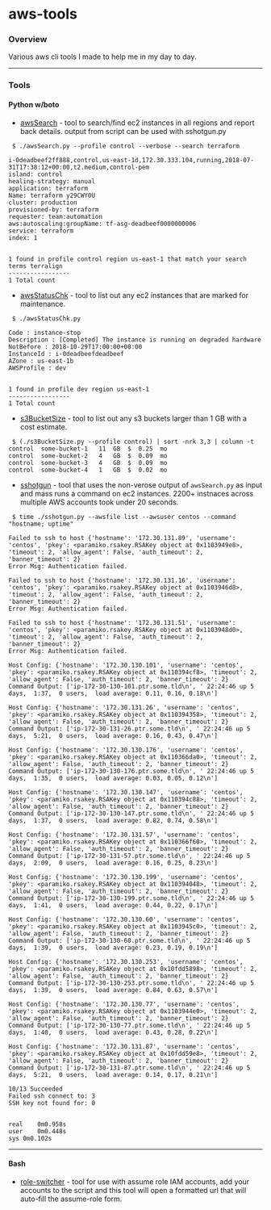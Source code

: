 # aws-tools

### Overview

Various aws cli tools I made to help me in my day to day.

---

### Tools

#### Python w/boto

* [awsSearch](./awsSearch) - tool to search/find ec2 instances in all regions and report back details. output from script can be used with sshotgun.py
```
 $ ./awsSearch.py --profile control --verbose --search terraform

i-0deadbeef2ff888,control,us-east-1d,172.30.333.104,running,2018-07-31T17:38:12+00:00,t2.medium,control-pem
island: control
healing-strategy: manual
application: terraform
Name: terraform y29CWY0U
cluster: production
provisioned-by: terraform
requester: team:automation
aws:autoscaling:groupName: tf-asg-deadbeef0000000006
service: terraform
index: 1


1 found in profile control region us-east-1 that match your search terms terralign
-----------------
1 Total count
```

* [awsStatusChk](./awsStatusChk) - tool to list out any ec2 instances that are marked for maintenance.
```
 $ ./awsStatusChk.py

Code : instance-stop
Description : [Completed] The instance is running on degraded hardware
NotBefore : 2018-10-29T17:00:00+00:00
InstanceId : i-0deadbeefdeadbeef
AZone : us-east-1b
AWSProfile : dev


1 found in profile dev region us-east-1
-----------------
1 Total count
```

* [s3BucketSize](./s3BucketSize) - tool to list out any s3 buckets larger than 1 GB with a cost estimate.
```
 $ (./s3BucketSize.py --profile control) | sort -nrk 3,3 | column -t
control  some-bucket-1   11  GB  $  0.25  mo
control  some-bucket-2   4   GB  $  0.09  mo
control  some-bucket-3   4   GB  $  0.09  mo
control  some-bucket-4   1   GB  $  0.02  mo
```

* [sshotgun](./sshotgun) - tool that uses the non-verose output of `awsSearch.py` as input and mass runs a command on ec2 instances. 2200+ instnaces across multiple AWS accounts took under 20 seconds.
```
 $ time ./sshotgun.py --awsfile list --awsuser centos --command "hostname; uptime"

Failed to ssh to host {'hostname': '172.30.131.89', 'username': 'centos', 'pkey': <paramiko.rsakey.RSAKey object at 0x1103949e8>, 'timeout': 2, 'allow_agent': False, 'auth_timeout': 2, 'banner_timeout': 2}
Error Msg: Authentication failed.

Failed to ssh to host {'hostname': '172.30.131.16', 'username': 'centos', 'pkey': <paramiko.rsakey.RSAKey object at 0x1103946d8>, 'timeout': 2, 'allow_agent': False, 'auth_timeout': 2, 'banner_timeout': 2}
Error Msg: Authentication failed.

Failed to ssh to host {'hostname': '172.30.131.51', 'username': 'centos', 'pkey': <paramiko.rsakey.RSAKey object at 0x1103948d0>, 'timeout': 2, 'allow_agent': False, 'auth_timeout': 2, 'banner_timeout': 2}
Error Msg: Authentication failed.

Host Config: {'hostname': '172.30.130.101', 'username': 'centos', 'pkey': <paramiko.rsakey.RSAKey object at 0x110394cf8>, 'timeout': 2, 'allow_agent': False, 'auth_timeout': 2, 'banner_timeout': 2}
Command Output: ['ip-172-30-130-101.ptr.some.tld\n', ' 22:24:46 up 5 days,  1:37,  0 users,  load average: 0.11, 0.16, 0.18\n']

Host Config: {'hostname': '172.30.131.26', 'username': 'centos', 'pkey': <paramiko.rsakey.RSAKey object at 0x110394358>, 'timeout': 2, 'allow_agent': False, 'auth_timeout': 2, 'banner_timeout': 2}
Command Output: ['ip-172-30-131-26.ptr.some.tld\n', ' 22:24:46 up 5 days,  5:21,  0 users,  load average: 0.16, 0.43, 0.47\n']

Host Config: {'hostname': '172.30.130.176', 'username': 'centos', 'pkey': <paramiko.rsakey.RSAKey object at 0x110366da0>, 'timeout': 2, 'allow_agent': False, 'auth_timeout': 2, 'banner_timeout': 2}
Command Output: ['ip-172-30-130-176.ptr.some.tld\n', ' 22:24:46 up 5 days,  1:35,  0 users,  load average: 0.03, 0.05, 0.12\n']

Host Config: {'hostname': '172.30.130.147', 'username': 'centos', 'pkey': <paramiko.rsakey.RSAKey object at 0x110394c88>, 'timeout': 2, 'allow_agent': False, 'auth_timeout': 2, 'banner_timeout': 2}
Command Output: ['ip-172-30-130-147.ptr.some.tld\n', ' 22:24:46 up 5 days,  1:37,  0 users,  load average: 0.82, 0.74, 0.58\n']

Host Config: {'hostname': '172.30.131.57', 'username': 'centos', 'pkey': <paramiko.rsakey.RSAKey object at 0x110366f60>, 'timeout': 2, 'allow_agent': False, 'auth_timeout': 2, 'banner_timeout': 2}
Command Output: ['ip-172-30-131-57.ptr.some.tld\n', ' 22:24:46 up 5 days,  2:09,  0 users,  load average: 0.16, 0.25, 0.23\n']

Host Config: {'hostname': '172.30.130.199', 'username': 'centos', 'pkey': <paramiko.rsakey.RSAKey object at 0x110394048>, 'timeout': 2, 'allow_agent': False, 'auth_timeout': 2, 'banner_timeout': 2}
Command Output: ['ip-172-30-130-199.ptr.some.tld\n', ' 22:24:46 up 5 days,  1:41,  0 users,  load average: 0.44, 0.22, 0.17\n']

Host Config: {'hostname': '172.30.130.60', 'username': 'centos', 'pkey': <paramiko.rsakey.RSAKey object at 0x1103945c0>, 'timeout': 2, 'allow_agent': False, 'auth_timeout': 2, 'banner_timeout': 2}
Command Output: ['ip-172-30-130-60.ptr.some.tld\n', ' 22:24:46 up 5 days,  1:39,  0 users,  load average: 0.23, 0.19, 0.19\n']

Host Config: {'hostname': '172.30.130.253', 'username': 'centos', 'pkey': <paramiko.rsakey.RSAKey object at 0x10fdd5898>, 'timeout': 2, 'allow_agent': False, 'auth_timeout': 2, 'banner_timeout': 2}
Command Output: ['ip-172-30-130-253.ptr.some.tld\n', ' 22:24:46 up 5 days,  1:39,  0 users,  load average: 0.84, 0.63, 0.57\n']

Host Config: {'hostname': '172.30.130.77', 'username': 'centos', 'pkey': <paramiko.rsakey.RSAKey object at 0x1103944e0>, 'timeout': 2, 'allow_agent': False, 'auth_timeout': 2, 'banner_timeout': 2}
Command Output: ['ip-172-30-130-77.ptr.some.tld\n', ' 22:24:46 up 5 days,  1:40,  0 users,  load average: 0.43, 0.28, 0.22\n']

Host Config: {'hostname': '172.30.131.87', 'username': 'centos', 'pkey': <paramiko.rsakey.RSAKey object at 0x10fdd59e8>, 'timeout': 2, 'allow_agent': False, 'auth_timeout': 2, 'banner_timeout': 2}
Command Output: ['ip-172-30-131-87.ptr.some.tld\n', ' 22:24:46 up 5 days,  5:21,  0 users,  load average: 0.14, 0.17, 0.21\n']

10/13 Succeeded
Failed ssh connect to: 3
SSH key not found for: 0


real	0m0.958s
user	0m0.448s
sys	0m0.102s
```

---

#### Bash

* [role-switcher](./role-switcher) - tool for use with assume role IAM accounts, add your accounts to the script and this tool will open a formatted url that will auto-fill the assume-role form.

